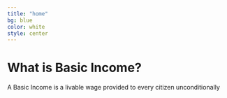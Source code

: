 ```yaml
---
title: "home"
bg: blue
color: white
style: center
---
```






# What is Basic Income?






A Basic Income is a livable wage provided to every citizen unconditionally
